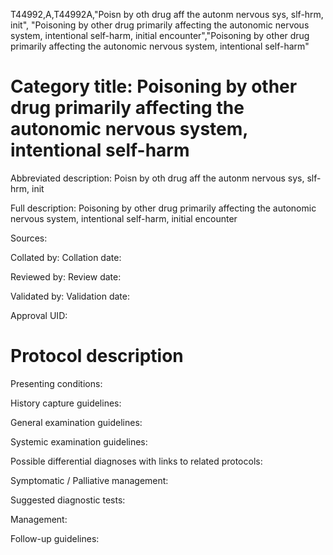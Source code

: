 T44992,A,T44992A,"Poisn by oth drug aff the autonm nervous sys, slf-hrm, init", "Poisoning by other drug primarily affecting the autonomic nervous system, intentional self-harm, initial encounter","Poisoning by other drug primarily affecting the autonomic nervous system, intentional self-harm"
# Category title: Poisoning by other drug primarily affecting the autonomic nervous system, intentional self-harm

Abbreviated description: Poisn by oth drug aff the autonm nervous sys, slf-hrm, init

Full description: Poisoning by other drug primarily affecting the autonomic nervous system, intentional self-harm, initial encounter

Sources:

Collated by:
Collation date:

Reviewed by:
Review date:

Validated by:
Validation date:

Approval UID:

# Protocol description

Presenting conditions:

History capture guidelines:

General examination guidelines:

Systemic examination guidelines:

Possible differential diagnoses with links to related protocols:

Symptomatic / Palliative management:

Suggested diagnostic tests:

Management:

Follow-up guidelines:
